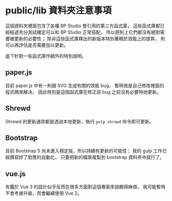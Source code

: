 
# public/lib 資料夾注意事項

這個資料夾裡面包含了各種 BP Studio 會引用的第三方函式庫，
這些函式庫都已經經過充分測試確定可以和 BP Studio 正常搭配，
所以原則上它們都沒有絕對需要被更新的必要性；
除非這些函式庫釋出的新版本特別著眼於效能上的提昇，
則可以再評估是否需要加以更新。

底下針對一些函式庫作額外的特別說明。

## paper.js

目前 paper.js 中有一則跟 SVG 生成有關的效能 bug，
暫時我是自己修改裡面的程式碼來解決，
因此特別是這個函式庫在修正該 bug 之前沒有必要特地更新。

## Shrewd

Shrewd 的更新通常都是透過本地更新，執行 `gulp shrewd` 命令即可更新。

## Bootstrap

目前 Bootstrap 5 尚未進入穩定版，所以持續有更新的可能性；
我的 gulp 工作已經撰寫好了對應的自動化，
只要把新的檔案複製到 bootstrap 資料夾中就行了。

## vue.js

有鑑於 Vue 3 的設計似乎反而在很多方面對這個專案來說顯得麻煩，
我可能暫時不會考慮升級，而會繼續使用 Vue 2。

